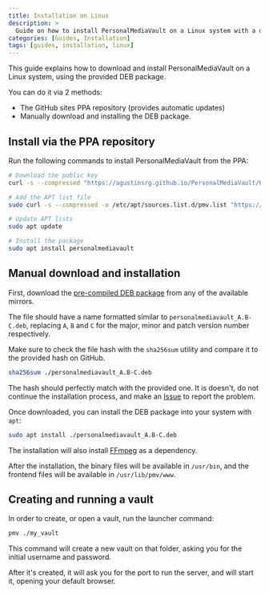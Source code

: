 ```yaml
---
title: Installation on Linux
description: >
  Guide on how to install PersonalMediaVault on a Linux system with a deb package
categories: [Guides, Installation]
tags: [guides, installation, linux]
---
```


This guide explains how to download and install PersonalMediaVault on a Linux system, using the provided DEB package.

You can do it via 2 methods:

 - The GitHub sites PPA repository (provides automatic updates)
 - Manually download and installing the DEB package.

## Install via the PPA repository

Run the following commands to install PersonalMediaVault from the PPA:

```sh
# Download the public key
curl -s --compressed "https://agustinsrg.github.io/PersonalMediaVault/KEY.gpg" | gpg --dearmor | sudo tee /etc/apt/trusted.gpg.d/pmv.gpg >/dev/null

# Add the APT list file
sudo curl -s --compressed -o /etc/apt/sources.list.d/pmv.list "https://agustinsrg.github.io/PersonalMediaVault/pmv.list"

# Update APT lists
sudo apt update

# Install the package
sudo apt install personalmediavault
```

## Manual download and installation

First, download the [pre-compiled DEB package](https://github.com/AgustinSRG/PersonalMediaVault#linux-with-deb-package-support) from any of the available mirrors.

The file should have a name formatted similar to `personalmediavault_A.B-C.deb`, replacing `A`, `B` and `C` for the major, minor and patch version number respectively.

Make sure to check the file hash with the `sha256sum` utility and compare it to the provided hash on GitHub.

```sh
sha256sum ./personalmediavault_A.B-C.deb
```

The hash should perfectly match with the provided one. It is doesn't, do not continue the installation process, and make an [Issue](https://github.com/AgustinSRG/PersonalMediaVault/issues) to report the problem.

Once downloaded, you can install the DEB package into your system with `apt`:

```sh
sudo apt install ./personalmediavault_A.B-C.deb
```

The installation will also install [FFmpeg](https://ffmpeg.org/) as a dependency.

After the installation, the binary files will be available in `/usr/bin`, and the frontend files will be available in `/usr/lib/pmv/www`.

## Creating and running a vault

In order to create, or open a vault, run the launcher command:

```sh
pmv ./my_vault
```

This command will create a new vault on that folder, asking you for the initial username and password.

After it's created, it will ask you for the port to run the server, and will start it, opening your default browser.
